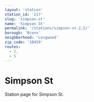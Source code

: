 ```yaml
---
layout: 'station'
station_id: '217'
slug: 'simpson-st'
name: 'Simpson St'
permalink: '/stations/simpson-st-2,5/'
borough: 'Bronx'
neighborhood: 'Longwood'
zip_code: '10459'
routes:
  - 2,
  - 5
---
```

# Simpson St

Station page for Simpson St.
